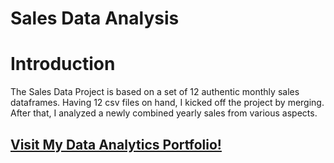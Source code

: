 # Sales Data Analysis

# Introduction 

The Sales Data Project is based on a set of 12 authentic monthly sales dataframes. 
Having 12 csv files on hand, I kicked off the project by merging. 
After that, I analyzed a newly combined yearly sales from various aspects.

## <p> <a href="https://sites.google.com/student.american.edu/data-analytics/projects/sales-data-project" target="_blank" rel="noopener noreferrer">Visit My Data Analytics Portfolio!</a></p>
